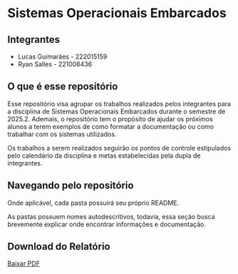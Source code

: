 # Sistemas Operacionais Embarcados

## Integrantes

- Lucas Guimarães - 222015159
- Ryan Salles - 221008436

## O que é esse repositório

Esse repositório visa agrupar os trabalhos realizados pelos integrantes para 
a disciplina de Sistemas Operacionais Embarcados durante o semestre de 2025.2.
Ademais, o repositório tem o propósito de ajudar os próximos alunos a terem 
exemplos de como formatar a documentação ou como trabalhar com os sistemas
utilizados.

Os trabalhos a serem realizados seguirão os pontos de controle 
estipulados pelo calendário da disciplina e metas estabelecidas pela dupla de
integrantes.

## Navegando pelo repositório

Onde aplicável, cada pasta possuirá seu próprio README.

As pastas possuem nomes autodescritivos, todavia, essa seção busca 
brevemente explicar onde encontrar informações e documentação.

## Download do Relatório

[Baixar PDF](https://github.com/lcsgborges/Trabalho-SOE-2025.2/tree/main/docs/relatorio.pdf)

<!--EXPANDIR CONFORME TRABALHOS REALIZADOS-->
